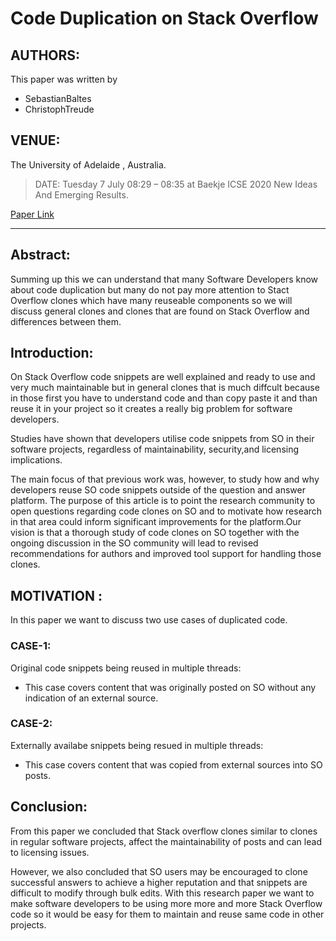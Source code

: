 # Code Duplication on Stack Overflow

## AUTHORS: 

This paper was written by 
+ SebastianBaltes
+ ChristophTreude

## VENUE:

The University of Adelaide , Australia.

>DATE: 
Tuesday 7 July 08:29 – 08:35 at Baekje ICSE 2020 New Ideas And Emerging Results.

[Paper Link](https://2020.icse-conferences.org/details/icse-2020-New-Ideas-and-Emerging-Results/25/Code-Duplication-on-Stack-Overflow "Click to view the paper")

***

## Abstract:   

Summing up this we can understand that many Software Developers know about code duplication but many do not pay more attention to Stact Overflow clones which have many reuseable components so we will discuss general clones and clones that are found on Stack Overflow and differences between them. 

## Introduction:  

On Stack Overflow code snippets are well explained and ready to use and very much maintainable but in general clones that is much diffcult  because in those first you have to understand code and than copy paste it and than reuse it in your project so it creates a really big problem for software developers.

Studies have shown that developers utilise code snippets from SO in their software projects, regardless of maintainability, security,and licensing implications.

The main focus of that previous work was, however, to study how and why developers reuse SO code snippets outside of the question and answer platform. The purpose of this article is to point the research community to open questions regarding code clones on SO and to motivate how  research in that area could inform significant improvements for the platform.Our vision is that a thorough study of code clones on SO together with the ongoing discussion in the SO community will lead to revised recommendations for authors and improved tool support  for handling those clones.

## MOTIVATION :

In this paper we want to discuss two use cases of duplicated code.
### CASE-1:
Original code snippets being reused in multiple threads:

+ This case covers content that was originally posted on SO without any indication of an external source.

### CASE-2: 
Externally availabe snippets being resued in multiple threads:

+ This case covers content that was copied from external sources into SO posts. 

## Conclusion:   
From this paper we concluded that Stack overflow clones similar to clones in regular software projects, affect the maintainability of posts and can lead to licensing issues.

However, we also concluded  that SO users may be encouraged to clone successful answers to achieve a higher reputation and that snippets are difficult to modify through bulk edits. With this research paper we want to make software developers to be using more more and more Stack Overflow code so it would be easy for them to maintain and reuse same code in other projects. 

